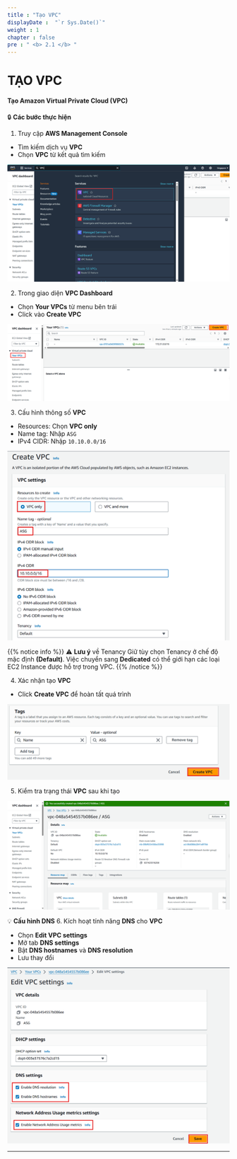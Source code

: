 ```yaml
---
title : "Tạo VPC"
displayDate :  "`r Sys.Date()`"
weight : 1
chapter : false
pre : " <b> 2.1 </b> "
---
```


# TẠO VPC

#### Tạo Amazon Virtual Private Cloud (VPC)

🔒 **Các bước thực hiện**

1. Truy cập **AWS Management Console**
- Tìm kiếm dịch vụ **VPC**
- Chọn **VPC** từ kết quả tìm kiếm

![Tạo VPC](/images/2/2-1/0001.png?featherlight=false&width=90pc)

2. Trong giao diện **VPC Dashboard**
- Chọn **Your VPCs** từ menu bên trái
- Click vào **Create VPC**

![Tạo VPC](/images/2/2-1/0002.png?featherlight=false&width=90pc)

3. Cấu hình thông số **VPC**
- Resources: Chọn **VPC only**
- Name tag: Nhập `ASG`
- IPv4 CIDR: Nhập `10.10.0.0/16`

![Tạo VPC](/images/2/2-1/0003.png?featherlight=false&width=90pc)

{{% notice info %}}
⚠️ **Lưu ý** về Tenancy Giữ tùy chọn Tenancy ở chế độ mặc định **(Default)**. Việc chuyển sang **Dedicated** có thể giới hạn các loại EC2 Instance được hỗ trợ trong VPC.
{{% /notice %}}

4. Xác nhận tạo **VPC**
- Click **Create VPC** để hoàn tất quá trình

![Tạo VPC](/images/2/2-1/0004.png?featherlight=false&width=90pc)

5. Kiểm tra trạng thái **VPC** sau khi tạo

![Tạo VPC](/images/2/2-1/0005.png?featherlight=false&width=90pc)

💡 **Cấu hình DNS** 
6. Kích hoạt tính năng **DNS** cho **VPC**
- Chọn **Edit VPC settings**
- Mở tab **DNS settings**
- Bật **DNS hostnames** và **DNS resolution**
- Lưu thay đổi

![Tạo VPC](/images/2/2-1/0006.png?featherlight=false&width=90pc)

---